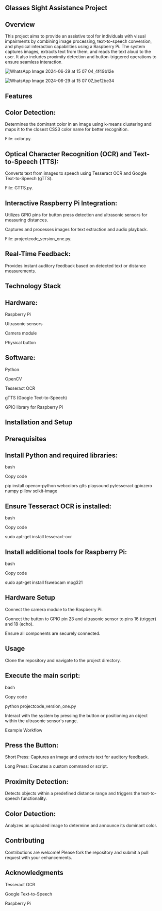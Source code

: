Glasses Sight Assistance Project
------------------------------------------------------------------------------------------------------------------------------------------------------------------------------------------------------------------

Overview
-----------------------------------------------------------------------------------------------------------------------------------------------------------------------------------------------------------------
This project aims to provide an assistive tool for individuals with visual impairments by combining image processing, text-to-speech conversion, and physical interaction capabilities using a Raspberry Pi.
The system captures images, extracts text from them, and reads the text aloud to the user. 
It also includes proximity detection and button-triggered operations to ensure seamless interaction.


![WhatsApp Image 2024-06-29 at 15 07 04_4f49b12e](https://github.com/user-attachments/assets/dc257e85-acae-432f-977b-559f65867c7d)


![WhatsApp Image 2024-06-29 at 15 07 07_bef2be34](https://github.com/user-attachments/assets/89dc16a3-8deb-4f68-8d1e-f0afa72f84d7)


Features
------------------------------------------------------------------------------------------------------------------------------------------------------------------------------------------------------------

Color Detection:
----------------------------------------------------------------------------------------------------------------------------------------

Determines the dominant color in an image using k-means clustering and maps it to the closest CSS3 color name for better recognition.

File: color.py.

Optical Character Recognition (OCR) and Text-to-Speech (TTS):
---------------------------------------------------------------------------------------------------------------------------------

Converts text from images to speech using Tesseract OCR and Google Text-to-Speech (gTTS).

File: GTTS.py.

Interactive Raspberry Pi Integration:
--------------------------------------------------------------------------------------------------------------------------------

Utilizes GPIO pins for button press detection and ultrasonic sensors for measuring distances.

Captures and processes images for text extraction and audio playback.

File: projectcode_version_one.py.

Real-Time Feedback:
-----------------------------------------------------------------------------------------------------------------------------------------------

Provides instant auditory feedback based on detected text or distance measurements.

Technology Stack
---------------------------------------------------------------------------------------------------------------------------------

Hardware:
------------------------------------------------------------------------------------------------------------------------------------------------------

Raspberry Pi

Ultrasonic sensors

Camera module

Physical button

Software:
---------------------------------------------------------------------------------------------------------------------------------------------------------

Python

OpenCV

Tesseract OCR

gTTS (Google Text-to-Speech)

GPIO library for Raspberry Pi

Installation and Setup
-------------------------------------------------------------------------------------------------------------------------------------------------------

Prerequisites
---------------------------------------------------------------------------------------

Install Python and required libraries:
-------------------------------------------------------------------------------------

bash

Copy code

pip install opencv-python webcolors gtts playsound pytesseract gpiozero numpy pillow scikit-image

Ensure Tesseract OCR is installed:
----------------------------------------------------------------------------------------------

bash

Copy code

sudo apt-get install tesseract-ocr

Install additional tools for Raspberry Pi:
----------------------------------------------------------------------------------------------------------

bash

Copy code

sudo apt-get install fswebcam mpg321

Hardware Setup
------------------------------------------------------------------------------------------------------------

Connect the camera module to the Raspberry Pi.

Connect the button to GPIO pin 23 and ultrasonic sensor to pins 16 (trigger) and 18 (echo).

Ensure all components are securely connected.

Usage
-------------------------------------------------------------------------------------------

Clone the repository and navigate to the project directory.

Execute the main script:
-----------------------------------------------------------------------------------------------------

bash

Copy code

python projectcode_version_one.py

Interact with the system by pressing the button or positioning an object within the ultrasonic sensor's range.

Example Workflow

Press the Button:
---------------------------------------------------------------------------------------------------------

Short Press: Captures an image and extracts text for auditory feedback.

Long Press: Executes a custom command or script.

Proximity Detection:
-----------------------------------------------------------------------------------------------------------

Detects objects within a predefined distance range and triggers the text-to-speech functionality.

Color Detection:
----------------------------------------------------------------------------------------------------

Analyzes an uploaded image to determine and announce its dominant color.

Contributing
----------------------------------------------------------------------------------------------------------------

Contributions are welcome! Please fork the repository and submit a pull request with your enhancements.

Acknowledgments
------------------------------------------------------------------------------------------------------------------

Tesseract OCR

Google Text-to-Speech

Raspberry Pi
